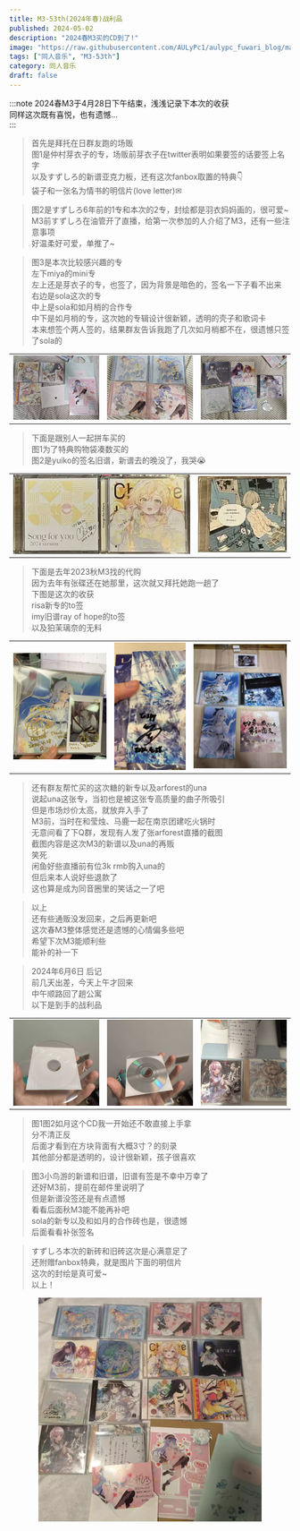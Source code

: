 ```yaml
---
title: M3-53th(2024年春)战利品
published: 2024-05-02
description: "2024春M3买的CD到了!"
image: "https://raw.githubusercontent.com/AULyPc1/aulypc_fuwari_blog/main/picture/mypic/data/M3_53th_2024_spring_senrihin/set_2.webp"
tags: ["同人音乐", "M3-53th"]
category: 同人音乐
draft: false
---
```

:::note
2024春M3于4月28日下午结束，浅浅记录下本次的收获  
同样这次既有喜悦，也有遗憾...  
:::

> 首先是拜托在日群友跑的场贩  
> 图1是仲村芽衣子的专，场贩前芽衣子在twitter表明如果要签的话要签上名字  
> 以及すずしろ的新谱亚克力板，还有这次fanbox取置的特典👇  
> 袋子和一张名为情书的明信片(love letter)✉  

> 图2是すずしろ6年前的1专和本次的2专，封绘都是羽衣妈妈画的，很可爱~  
> M3前すずしろ在油管开了直播，给第一次参加的人介绍了M3，还有一些注意事项  
> 好温柔好可爱，单推了~  

> 图3是本次比较感兴趣的专  
> 左下miya的mini专  
> 左上还是芽衣子的专，也签了，因为背景是暗色的，签名一下子看不出来  
> 右边是sola这次的专  
> 中上是sola和如月梢的合作专  
> 中下是如月梢的专，这次她的专辑设计很新颖，透明的壳子和歌词卡  
> 本来想签个两人签的，结果群友告诉我跑了几次如月梢都不在，很遗憾只签了sola的  

<table><tr>
<td><img src="https://raw.githubusercontent.com/AULyPc1/aulypc_fuwari_blog/main/picture/mypic/data/M3_53th_2024_spring_senrihin/set_1.webp" border=0 width=300 height="" ></td>
<td><img src="https://raw.githubusercontent.com/AULyPc1/aulypc_fuwari_blog/main/picture/mypic/data/M3_53th_2024_spring_senrihin/set_2.webp" border=0 width=300 height="" ></td>
<td><img src="https://raw.githubusercontent.com/AULyPc1/aulypc_fuwari_blog/main/picture/mypic/data/M3_53th_2024_spring_senrihin/set_3.webp" border=0 width=300 height="" ></td>
</tr></table>

> 下面是跟别人一起拼车买的  
> 图1为了特典购物袋凑数买的  
> 图2是yuiko的签名旧谱，新谱去的晚没了，我哭😭  

<table><tr>
<td><img src="https://raw.githubusercontent.com/AULyPc1/aulypc_fuwari_blog/main/picture/mypic/data/M3_53th_2024_spring_senrihin/1.webp" border=0 width= height=240 ></td>
<td><img src="https://raw.githubusercontent.com/AULyPc1/aulypc_fuwari_blog/main/picture/mypic/data/M3_53th_2024_spring_senrihin/yuiko_sign.webp" border=0 width=300 height="" ></td>
</tr></table>

> 下面是去年2023秋M3找的代购  
> 因为去年有张碟还在她那里，这次就又拜托她跑一趟了  
> 下图是这次的收获  
> risa新专的to签  
> imy旧谱ray of hope的to签  
> 以及狛茉璃奈的无料  

<table><tr>
<td><img src="https://raw.githubusercontent.com/AULyPc1/aulypc_fuwari_blog/main/picture/mypic/data/M3_53th_2024_spring_senrihin/risa_cd.webp" border=0 width=300 height="" ></td>
<td><img src="https://raw.githubusercontent.com/AULyPc1/aulypc_fuwari_blog/main/picture/mypic/data/M3_53th_2024_spring_senrihin/imy_sign.webp" border=0 width=230 height="" ></td>
<td><img src="https://raw.githubusercontent.com/AULyPc1/aulypc_fuwari_blog/main/picture/mypic/data/M3_53th_2024_spring_senrihin/2.webp" border=0 width=300 height="" ></td>
</tr></table>

> 还有群友帮忙买的这次糖的新专以及arforest的una  
> 说起una这张专，当初也是被这张专高质量的曲子所吸引  
> 但是市场炒价太高，就放弃入手了  
> M3前，当时在和莹烛、马鹿一起在南京团建吃火锅时  
> 无意间看了下Q群，发现有人发了张arforest直播的截图  
> 截图内容是这次M3的新谱以及una的再贩  
> 笑死  
> 闲鱼好些直播前有位3k rmb购入una的  
> 但后来本人说好些退款了  
> 这也算是成为同音圈里的笑话之一了吧  

> 以上  
> 还有些通贩没发回来，之后再更新吧  
> 这次春M3整体感觉还是遗憾的心情偏多些吧  
> 希望下次M3能顺利些  
> 能补的补一下  

> 2024年6月6日 后记  
> 前几天出差，今天上午才回来  
> 中午顺路回了趟公寓  
> 以下是到手的战利品  

<table><tr>
<td><img src="https://raw.githubusercontent.com/AULyPc1/aulypc_fuwari_blog/main/picture/mypic/data/M3_53th_2024_spring_senrihin/cd_front.webp" border=0 width=300 height="" ></td>
<td><img src="https://raw.githubusercontent.com/AULyPc1/aulypc_fuwari_blog/main/picture/mypic/data/M3_53th_2024_spring_senrihin/cd_back.webp" border=0 width=300 height="" ></td>
<td><img src="https://raw.githubusercontent.com/AULyPc1/aulypc_fuwari_blog/main/picture/mypic/data/M3_53th_2024_spring_senrihin/3.webp" border=0 width=300 height="" ></td>
</tr></table>

> 图1图2如月这个CD我一开始还不敢直接上手拿  
> 分不清正反  
> 后面才看到在方块背面有大概3寸？的刻录  
> 其他部分都是透明的，设计很新颖，孩子很喜欢  

> 图3小鸟游的新谱和旧谱，旧谱有签是不幸中万幸了  
> 还好M3前，提前在邮件里说明了  
> 但是新谱没签还是有点遗憾  
> 看看后面秋M3能不能再补吧  
> sola的新专以及和如月的合作砖也是，很遗憾  
> 后面看看补张签名  

> すずしろ本次的新砖和旧砖这次是心满意足了  
> 还附赠fanbox特典，就是图片下面的明信片  
> 这次的封绘是真可爱~  
> 以上！  
<center><td><img src="https://raw.githubusercontent.com/AULyPc1/aulypc_fuwari_blog/main/picture/mypic/data/M3_53th_2024_spring_senrihin/set_5.webp" border=0 width=400 height="" ></td></center>
